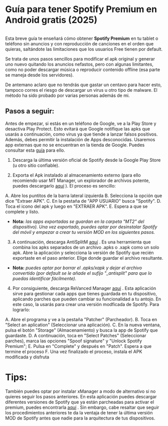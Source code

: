 # Guía para tener Spotify Premium en Android gratis (2025)

![<Logo Spotify>]()

Esta breve guía te enseñará cómo obtener **Spotify Premium** en tu tablet o teléfono sin anuncios y con reproducción de canciones en el orden que quieras, saltándote las limitaciones que los usuarios Free tienen por default.

Se trata de unos pasos sencillos para modificar el apk original y generar uno nuevo quitando los anuncios nefastos, pero con algunas limitantes, como no poder descargar música o reproducir contenido offline (esa parte se maneja desde los servidores).

De antemano aclaro que no tendrás que gastar un centavo para hacer esto, tampoco corres el riesgo de descargar un virus u otro tipo de malware. El método ha sido probado por varias personas además de mi.

## Pasos a seguir:

Antes de empezar, si estás en un teléfono de Google, ve a la Play Store y desactiva Play Protect. Esto evitará que Google notifique las apks que usarás a continuación, como virus ya que tiende a lanzar falsos positivos. Además, debes permitir la instalación de Apps desconocidas. Usaremos app externas que no se encuentran en la tienda de Google. Puedes consultar esta [guía](url) para ello.

1. Descarga la última versión oficial de Spotify desde la Google Play Store (u otro sitio confiable).

2. Exporta el Apk instalado al almacenamiento externo (para ello recomiendo usar MT Manager, un explorador de archivos potente, puedes descargarlo [aquí](https://mt-manager.en.uptodown.com/android) ). El proceso es sencillo: 

A. Abre los puntitos de la barra lateral izquierda
B. Selecciona la opción que dice "Extraer APK".
C. En la pestaña de "APP USUARIO" busca "Spotify".
D. Toca el icono del apk y luego en "EXTRAER APK". 
E. Espera a que se complete y listo.

- **Nota:** *las apps exportadas se guardan en la carpeta "MT2" del dispositivo). Una vez exportado, puedes optar por desinstalar Spotify del móvil y empezar a crear tu versión MOD en los siguientes pasos.*

3. A continuación, descarga AntiSplitM [aquí](https://github.com/AbdurazaaqMohammed/AntiSplit-M/releases) . Es una herramienta que combina los apks separados de un archivo .apks o .xapk como un solo apk. Abre la aplicación y selecciona la versión de Spotify que recién exportaste en el paso anterior. Elige donde guardar el archivo resultante. 

- **Nota:** *puedes optar por borrar el .apks/xapk y dejar el archivo convertido (por default se le añade el sufijo "_antisplit" para que lo puedas identificar fácilmente).*

4. Por consiguiente, descarga ReVanced Manager [aquí](https://revanced.app/download) . Esta aplicación sirve para gestionar cada apps que tienes guardada en tu dispositivo, aplicando parches que pueden cambiar su funcionalidad a tu antojo. En este caso, la usarás para crear una versión modficada de Spotify. Para lograrlo:

A. Abre el programa y ve a la pestaña "Patcher" (Parcheador).
B. Toca en "Select an aplication" (Seleccionar una aplicación). 
C. En la nueva ventana, pulsa el botón "Storage" (Almacenamiento) y busca la app de Spotify que guardaste. 
D. A continuación, toca en "Select Patches" (Seleccionar parches), marca las opciones "Spoof signature" y "Unlock Spotify Premium"; 
E. Pulsa en "Complete" y después en "Patch". Espera a que termine el proceso
F. Una vez finalizado el proceso, instala el APK modificada y disfruta

# Tips:

También puedes optar por instalar xManager a modo de alternativo si no quieres seguir los pasos anteriores. En esta aplicación puedes descargar diferentes versiones de Spotify que ya están parcheadas para activar el premium, puedes encontrarla [aquí](https://www.xmanagerapp.com/) . Sin embargo, cabe resaltar que seguir los procedimientos anteriores te da la ventaja de tener la última versión MOD de Spotify antes que nadie para la arquitectura de tus dispositivos.